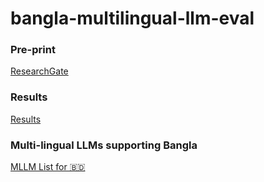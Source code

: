 # bangla-multilingual-llm-eval

### Pre-print

[ResearchGate](https://www.researchgate.net/publication/385129418_Evaluation_of_Open_and_Closed-Source_LLMs_for_a_Low-Resource_Language_with_Zero-Shot_Few-Shot_and_Chain-of-Thought_Prompting)

### Results

[Results](https://github.com/zabir-nabil/bangla-multilingual-llm-eval/blob/main/results.md)

### Multi-lingual LLMs supporting Bangla

[MLLM List for 🇧🇩](https://github.com/zabir-nabil/awesome-multilingual-large-language-models)

